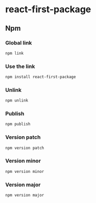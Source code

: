 # react-first-package

## Npm

### Global link

```bash
npm link
```

### Use the link

```bash
npm install react-first-package
```

### Unlink

```bash
npm unlink
```

### Publish

```bash
npm publish
```

### Version patch

```bash
npm version patch
```

### Version minor

```bash
npm version minor
```

### Version major

```bash
npm version major
```
